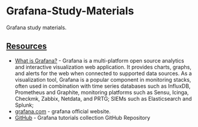 # Grafana-Study-Materials
Grafana study materials.

## [Resources]()

- [What is Grafana?](https://en.wikipedia.org/wiki/Grafana) - Grafana is a multi-platform open source analytics and interactive visualization web application. It provides charts, graphs, and alerts for the web when connected to supported data sources. As a visualization tool, Grafana is a popular component in monitoring stacks, often used in combination with time series databases such as InfluxDB, Prometheus and Graphite, monitoring platforms such as Sensu, Icinga, Checkmk, Zabbix, Netdata, and PRTG; SIEMs such as Elasticsearch and Splunk;
- [grafana.com](https://grafana.com/) - grafana official website.
- [GitHub](https://github.com/grafana/tutorials) - Grafana tutorials collection GitHub Repository
